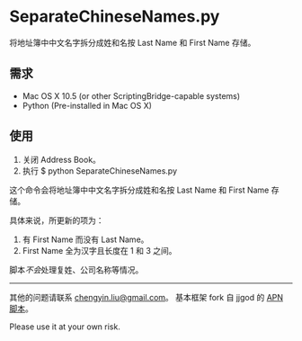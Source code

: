 SeparateChineseNames.py
=====================
将地址簿中中文名字拆分成姓和名按 Last Name 和 First Name 存储。

需求
----

- Mac OS X 10.5 (or other ScriptingBridge-capable systems)
- Python (Pre-installed in Mac OS X)

使用
----

1. 关闭 Address Book。
2. 执行
    $ python SeparateChineseNames.py
    
这个命令会将地址簿中中文名字拆分成姓和名按 Last Name 和 First Name 存储。

具体来说，所更新的项为：
1. 有 First Name 而没有 Last Name。
2. First Name 全为汉字且长度在 1 和 3 之间。

脚本*不会*处理复姓、公司名称等情况。

---

其他的问题请联系 chengyin.liu@gmail.com。
基本框架 fork 自 jjgod 的 [APN 脚本](http://github.com/jjgod/apn)。

Please use it at your own risk.
